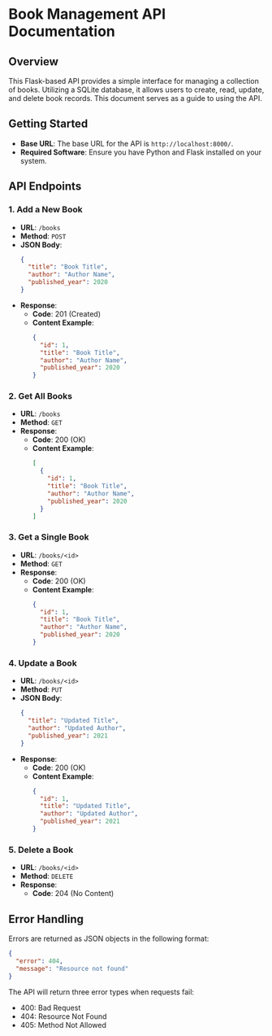 # Book Management API Documentation

## Overview
This Flask-based API provides a simple interface for managing a collection of books. Utilizing a SQLite database, it allows users to create, read, update, and delete book records. This document serves as a guide to using the API.

## Getting Started
- **Base URL**: The base URL for the API is `http://localhost:8000/`.
- **Required Software**: Ensure you have Python and Flask installed on your system.

## API Endpoints

### 1. Add a New Book
- **URL**: `/books`
- **Method**: `POST`
- **JSON Body**:
  ```json
  {
    "title": "Book Title",
    "author": "Author Name",
    "published_year": 2020
  }
  ```
- **Response**:
  - **Code**: 201 (Created)
  - **Content Example**:
    ```json
    {
      "id": 1,
      "title": "Book Title",
      "author": "Author Name",
      "published_year": 2020
    }
    ```

### 2. Get All Books
- **URL**: `/books`
- **Method**: `GET`
- **Response**:
  - **Code**: 200 (OK)
  - **Content Example**:
    ```json
    [
      {
        "id": 1,
        "title": "Book Title",
        "author": "Author Name",
        "published_year": 2020
      }
    ]
    ```

### 3. Get a Single Book
- **URL**: `/books/<id>`
- **Method**: `GET`
- **Response**:
  - **Code**: 200 (OK)
  - **Content Example**:
    ```json
    {
      "id": 1,
      "title": "Book Title",
      "author": "Author Name",
      "published_year": 2020
    }
    ```

### 4. Update a Book
- **URL**: `/books/<id>`
- **Method**: `PUT`
- **JSON Body**:
  ```json
  {
    "title": "Updated Title",
    "author": "Updated Author",
    "published_year": 2021
  }
  ```
- **Response**:
  - **Code**: 200 (OK)
  - **Content Example**:
    ```json
    {
      "id": 1,
      "title": "Updated Title",
      "author": "Updated Author",
      "published_year": 2021
    }
    ```

### 5. Delete a Book
- **URL**: `/books/<id>`
- **Method**: `DELETE`
- **Response**:
  - **Code**: 204 (No Content)

## Error Handling
Errors are returned as JSON objects in the following format:
```json
{
  "error": 404,
  "message": "Resource not found"
}
```
The API will return three error types when requests fail:
- 400: Bad Request
- 404: Resource Not Found
- 405: Method Not Allowed
